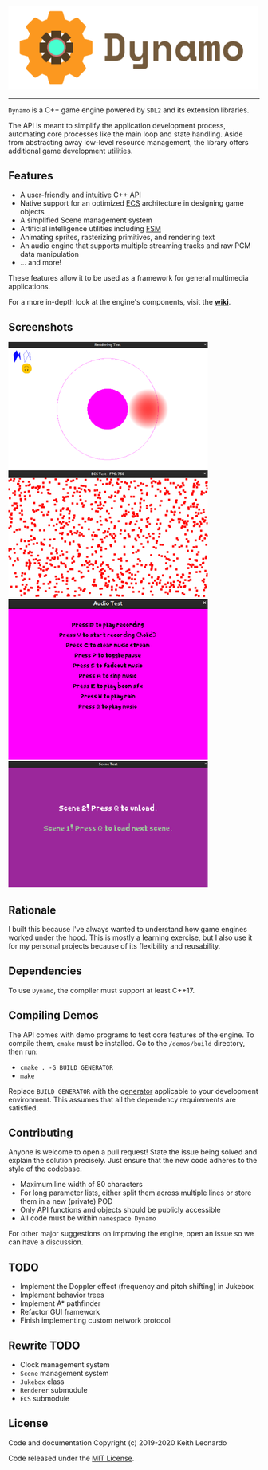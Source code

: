 <img src="./media/logo.png" alt="Dynamo Engine" width="500"/>

---

`Dynamo` is a C++ game engine powered by `SDL2` and its extension libraries.

The API is meant to simplify the application development process, automating core processes like the main loop and state handling. Aside from abstracting away low-level resource management, the library offers additional game development utilities.

## Features

- A user-friendly and intuitive C++ API
- Native support for an optimized [ECS](https://en.wikipedia.org/wiki/Entity_component_system) architecture in designing game objects
- A simplified Scene management system
- Artificial intelligence utilities including [FSM](https://en.wikipedia.org/wiki/Finite-state_machine)
- Animating sprites, rasterizing primitives, and rendering text
- An audio engine that supports multiple streaming tracks and raw PCM data manipulation
- ... and more!

These features allow it to be used as a framework for general multimedia applications.

For a more in-depth look at the engine's components, visit the [**wiki**](https://github.com/SirBob01/Dynamo-Engine/wiki).

## Screenshots

<img src="./media/screenshots/rendering.png" alt="Rendering Test" width="400"/>
<img src="./media/screenshots/ecs.png" alt="ECS Test" width="400"/>
<img src="./media/screenshots/audio.png" alt="Audio Test" width="400"/>
<img src="./media/screenshots/scenes.png" alt="Scene Test" width="400"/>

## Rationale

I built this because I've always wanted to understand how game engines worked under the hood. This is mostly a learning exercise, but I also use it for my personal projects because of its flexibility and reusability.

## Dependencies

To use `Dynamo`, the compiler must support at least C++17.

## Compiling Demos

The API comes with demo programs to test core features of the engine. To compile them, `cmake` must be installed. Go to the `/demos/build` directory, then run:

- `cmake . -G BUILD_GENERATOR`
- `make`

Replace `BUILD_GENERATOR` with the [generator](https://cmake.org/cmake/help/v3.2/manual/cmake-generators.7.html) applicable to your development environment. This assumes that all the dependency requirements are satisfied.

## Contributing

Anyone is welcome to open a pull request! State the issue being solved and explain the solution precisely. Just ensure that the new code adheres to the style of the codebase.

- Maximum line width of 80 characters
- For long parameter lists, either split them across multiple lines or store them in a new (private) POD
- Only API functions and objects should be publicly accessible
- All code must be within `namespace Dynamo`

For other major suggestions on improving the engine, open an issue so we can have a discussion.

## TODO

- Implement the Doppler effect (frequency and pitch shifting) in Jukebox
- Implement behavior trees
- Implement A\* pathfinder
- Refactor GUI framework
- Finish implementing custom network protocol

## Rewrite TODO

- Clock management system
- `Scene` management system
- `Jukebox` class
- `Renderer` submodule
- `ECS` submodule

## License

Code and documentation Copyright (c) 2019-2020 Keith Leonardo

Code released under the [MIT License](https://choosealicense.com/licenses/mit/).

